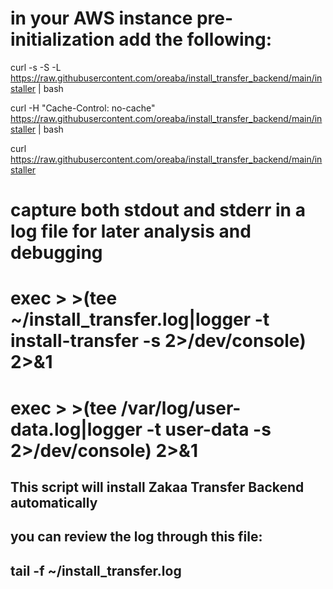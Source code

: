 

# in your AWS instance pre-initialization add the following:
curl -s -S -L https://raw.githubusercontent.com/oreaba/install_transfer_backend/main/installer | bash

curl -H "Cache-Control: no-cache" https://raw.githubusercontent.com/oreaba/install_transfer_backend/main/installer | bash

curl https://raw.githubusercontent.com/oreaba/install_transfer_backend/main/installer
# capture both stdout and stderr in a log file for later analysis and debugging
# exec > >(tee ~/install_transfer.log|logger -t install-transfer -s 2>/dev/console) 2>&1
# exec > >(tee /var/log/user-data.log|logger -t user-data -s 2>/dev/console) 2>&1



## This script will install Zakaa Transfer Backend automatically
## you can review the log through this file:
## tail -f ~/install_transfer.log
